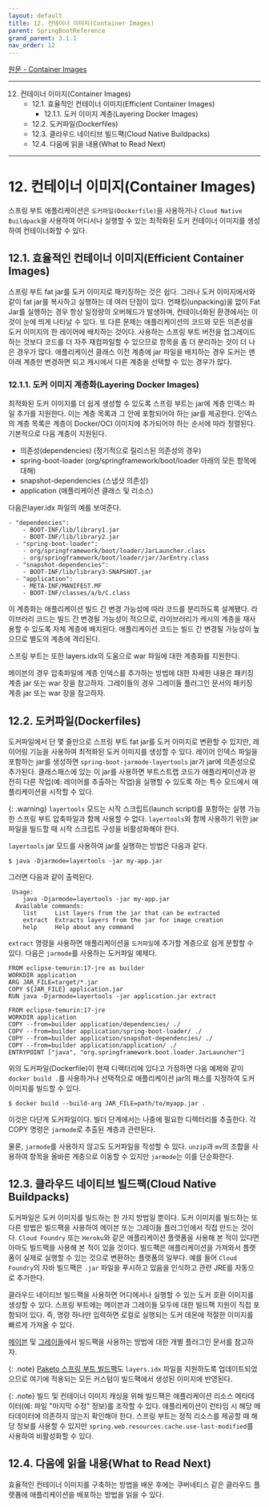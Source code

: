 ```yaml
---
layout: default
title: 12. 컨테이너 이미지(Container Images)
parent: SpringBootReference
grand_parent: 3.1.1
nav_order: 12
---
```


[원문 - Container Images](https://docs.spring.io/spring-boot/docs/3.1.1/reference/html/container-images.html#container-images)

***

12. 컨테이너 이미지(Container Images)
    - 12.1. 효율적인 컨테이너 이미지(Efficient Container Images)
        - 12.1.1. 도커 이미지 계층(Layering Docker Images)
    - 12.2. 도커파일(Dockerfiles)
    - 12.3. 클라우드 네이티브 빌드팩(Cloud Native Buildpacks)
    - 12.4. 다음에 읽을 내용(What to Read Next)

***


# 12. 컨테이너 이미지(Container Images)
스프링 부트 애플리케이션은 `도커파일(Dockerfile)`을 사용하거나 `Cloud Native Buildpack`을 사용하여 어디서나 실행할 수 있는 최적화된 도커 컨테이너 이미지를 생성하여 컨테이너화할 수 있다.


## 12.1. 효율적인 컨테이너 이미지(Efficient Container Images)
스프링 부트 fat jar를 도커 이미지로 패키징하는 것은 쉽다. 그러나 도커 이미지에서와 같이 fat jar를 복사하고 실행하는 데 여러 단점이 있다. 언패킹(unpacking)을 없이 Fat Jar를 실행하는 경우 항상 일정량의 오버헤드가 발생하며, 컨테이너화된 환경에서는 이것이 눈에 띄게 나타날 수 있다. 또 다른 문제는 애플리케이션의 코드와 모든 의존성을 도커 이미지의 한 레이어에 배치하는 것이다. 사용하는 스프링 부트 버전을 업그레이드하는 것보다 코드를 더 자주 재컴파일할 수 있으므로 항목을 좀 더 분리하는 것이 더 나은 경우가 많다. 애플리케이션 클래스 이전 계층에 jar 파일을 배치하는 경우 도커는 맨 아래 계층만 변경하면 되고 캐시에서 다른 계층을 선택할 수 있는 경우가 많다.


### 12.1.1. 도커 이미지 계층화(Layering Docker Images)
최적화된 도커 이미지를 더 쉽게 생성할 수 있도록 스프링 부트는 jar에 계층 인덱스 파일 추가를 지원한다. 이는 계층 목록과 그 안에 포함되어야 하는 jar를 제공한다. 인덱스의 계층 목록은 계층이 Docker/OCI 이미지에 추가되어야 하는 순서에 따라 정렬된다. 기본적으로 다음 계층이 지원된다.

- 의존성(dependencies) (정기적으로 릴리스된 의존성의 경우)
- spring-boot-loader (org/springframework/boot/loader 아래의 모든 항목에 대해)
- snapshot-dependencies (스냅샷 의존성)
- application (애플리케이션 클래스 및 리소스)


다음은layer.idx 파일의 예를 보여준다.
```
- "dependencies":
    - BOOT-INF/lib/library1.jar
    - BOOT-INF/lib/library2.jar
  - "spring-boot-loader":
    - org/springframework/boot/loader/JarLauncher.class
    - org/springframework/boot/loader/jar/JarEntry.class
  - "snapshot-dependencies":
    - BOOT-INF/lib/library3-SNAPSHOT.jar
  - "application":
    - META-INF/MANIFEST.MF
    - BOOT-INF/classes/a/b/C.class
```

이 계층화는 애플리케이션 빌드 간 변경 가능성에 따라 코드를 분리하도록 설계됐다. 라이브러리 코드는 빌드 간 변경될 가능성이 적으므로, 라이브러리가 캐시의 계층을 재사용할 수 있도록 자체 계층에 배치된다. 애플리케이션 코드는 빌드 간 변경될 가능성이 높으므로 별도의 계층에 격리된다.

스프링 부트는 또한 layers.idx의 도움으로 war 파일에 대한 계층화를 지원한다.

메이븐의 경우 압축파일에 계층 인덱스를 추가하는 방법에 대한 자세한 내용은 패키징 계층 jar 또는 war 장을 참고하자. 그레이들의 경우 그레이들 플러그인 문서의 패키징 계층 jar 또는 war 장을 참고하자.


## 12.2. 도커파일(Dockerfiles)
도커파일에서 단 몇 줄만으로 스프링 부트 fat jar를 도커 이미지로 변환할 수 있지만, 레이어링 기능을 사용하여 최적화된 도커 이미지를 생성할 수 있다. 레이어 인덱스 파일을 포함하는 jar를 생성하면 `spring-boot-jarmode-layertools` jar가 jar에 의존성으로 추가된다. 클래스패스에 있는 이 jar를 사용하면 부트스트랩 코드가 애플리케이션과 완전히 다른 작업(예: 레이어를 추출하는 작업)을 실행할 수 있도록 하는 특수 모드에서 애플리케이션을 시작할 수 있다.

{: .warning}
`layertools` 모드는 시작 스크립트(launch script)를 포함하는 실행 가능한 스프링 부트 압축파일과 함께 사용할 수 없다. `layertools`와 함께 사용하기 위한 jar 파일을 빌드할 때 시작 스크립트 구성을 비활성화해야 한다.

`layertools` jar 모드를 사용하여 jar를 실행하는 방법은 다음과 같다.

```shell
$ java -Djarmode=layertools -jar my-app.jar
```

그러면 다음과 같이 출력된다.

```
 Usage:
    java -Djarmode=layertools -jar my-app.jar
  Available commands:
    list     List layers from the jar that can be extracted
    extract  Extracts layers from the jar for image creation
    help     Help about any command
```

`extract` 명령을 사용하면 애플리케이션을 `도커파일`에 추가할 계층으로 쉽게 분할할 수 있다. 다음은 `jarmode`를 사용하는 도커파일 예제다.

```
FROM eclipse-temurin:17-jre as builder
WORKDIR application
ARG JAR_FILE=target/*.jar
COPY ${JAR_FILE} application.jar
RUN java -Djarmode=layertools -jar application.jar extract

FROM eclipse-temurin:17-jre
WORKDIR application
COPY --from=builder application/dependencies/ ./
COPY --from=builder application/spring-boot-loader/ ./
COPY --from=builder application/snapshot-dependencies/ ./
COPY --from=builder application/application/ ./
ENTRYPOINT ["java", "org.springframework.boot.loader.JarLauncher"]
```

위의 도커파일(Dockerfile)이 현재 디렉터리에 있다고 가정하면 다음 예제와 같이 `docker build .`를 사용하거나 선택적으로 애플리케이션 jar의 패스를 지정하여 도커 이미지를 빌드할 수 있다.

```
$ docker build --build-arg JAR_FILE=path/to/myapp.jar .
```

이것은 다단계 도커파일이다. 빌더 단계에서는 나중에 필요한 디렉터리를 추출한다. 각 COPY 명령은 `jarmode`로 추출된 계층과 관련된다.

물론, `jarmode`를 사용하지 않고도 도커파일을 작성할 수 있다. `unzip`과 `mv`의 조합을 사용하여 항목을 올바른 계층으로 이동할 수 있지만 `jarmode`는 이를 단순화한다.


## 12.3. 클라우드 네이티브 빌드팩(Cloud Native Buildpacks)
도커파일은 도커 이미지를 빌드하는 한 가지 방법일 뿐이다. 도커 이미지를 빌드하는 또 다른 방법은 빌드팩을 사용하여 메이븐 또는 그레이들 플러그인에서 직접 만드는 것이다. `Cloud Foundry` 또는 `Heroku`와 같은 애플리케이션 플랫폼을 사용해 본 적이 있다면 아마도 빌드팩을 사용해 본 적이 있을 것이다. 빌드팩은 애플리케이션을 가져와서 플랫폼이 실제로 실행할 수 있는 것으로 변환하는 플랫폼의 일부다. 예를 들어 `Cloud Foundry`의 자바 빌드팩은 `.jar` 파일을 푸시하고 있음을 인식하고 관련 JRE를 자동으로 추가한다.

클라우드 네이티브 빌드팩을 사용하면 어디에서나 실행할 수 있는 도커 호환 이미지를 생성할 수 있다. 스프링 부트에는 메이븐과 그레이들 모두에 대한 빌드팩 지원이 직접 포함되어 있다. 즉, 명령 하나만 입력하면 로컬로 실행되는 도커 데몬에 적절한 이미지를 빠르게 가져올 수 있다.

[메이븐](https://docs.spring.io/spring-boot/docs/3.1.1/maven-plugin/reference/htmlsingle/#build-image) 및 [그레이들](https://onestone9900.github.io/docs/spring_boot/3.1.1/gradle_plugin/5.packaging_OCI_Images/#chapter-5-packaging-oci-images)에서 빌드팩을 사용하는 방법에 대한 개별 플러그인 문서를 참고하자.

{: .note}
[Paketo 스프링 부트 빌드팩](https://github.com/paketo-buildpacks/spring-boot)도 `layers.idx` 파일을 지원하도록 업데이트되었으므로 여기에 적용되는 모든 커스텀이 빌드팩에서 생성된 이미지에 반영된다.

{: .note}
빌드 및 컨테이너 이미지 캐싱을 위해 빌드팩은 애플리케이션 리소스 메타데이터(예: 파일 "마지막 수정" 정보)를 조작할 수 있다. 애플리케이션이 런타임 시 해당 메타데이터에 의존하지 않는지 확인해야 한다. 스프링 부트는 정적 리소스를 제공할 때 해당 정보를 사용할 수 있지만 `spring.web.resources.cache.use-last-modified`를 사용하여 비활성화할 수 있다.


## 12.4. 다음에 읽을 내용(What to Read Next)
효율적인 컨테이너 이미지를 구축하는 방법을 배운 후에는 쿠버네티스 같은 클라우드 플랫폼에 애플리케이션을 배포하는 방법을 읽을 수 있다.